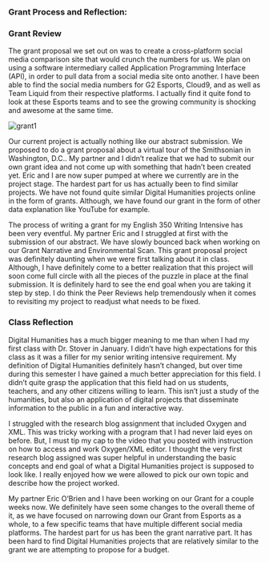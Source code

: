 
### Grant Process and Reflection:

### Grant Review

The grant proposal we set out on was to create a cross-platform social media comparison site that would crunch the numbers for us. We plan on using a software intermediary called Application Programming Interface (API), in order to pull data from a social media site onto another. I have been able to find the social media numbers for G2 Esports, Cloud9, and as well as Team Liquid from their respective platforms. I actually find it quite fond to look at these Esports teams and to see the growing community is shocking and awesome at the same time.

![grant1](https://user-images.githubusercontent.com/77949347/115945523-2f3e8280-a48a-11eb-9da8-fd1ea944e0bb.png)

Our current project is actually nothing like our abstract submission. We proposed to do a grant proposal about a virtual tour of the Smithsonian in Washington, D.C.. My partner and I didn’t realize that we had to submit our own grant idea and not come up with something that hadn’t been created yet. Eric and I are now super pumped at where we currently are in the project stage. The hardest part for us has actually been to find similar projects. We have not found quite similar Digital Humanities projects online in the form of grants. Although, we have found our grant in the form of other data explanation like YouTube for example.

The process of writing a grant for my English 350 Writing Intensive has been very eventful. My partner Eric and I struggled at first with the submission of our abstract. We have slowly bounced back when working on our Grant Narrative and Environmental Scan. This grant proposal project was definitely daunting when we were first talking about it in class. Although, I have definitely come to a better realization that this project will soon come full circle with all the pieces of the puzzle in place at the final submission. It is definitely hard to see the end goal when you are taking it step by step. I do think the Peer Reviews help tremendously when it comes to revisiting my project to readjust what needs to be fixed.


### Class Reflection

Digital Humanities has a much bigger meaning to me than when I had my first class with Dr. Stover in January. I didn’t have high expectations for this class as it was a filler for my senior writing intensive requirement. My definition of Digital Humanities definitely hasn’t changed, but over time during this semester I have gained a much better appreciation for this field. I didn’t quite grasp the application that this field had on us students, teachers, and any other citizens willing to learn. This isn’t just a study of the humanities, but also an application of digital projects that disseminate information to the public in a fun and interactive way.

I struggled with the research blog assignment that included Oxygen and XML. This was tricky working with a program that I had never laid eyes on before. But, I must tip my cap to the video that you posted with instruction on how to access and work Oxygen/XML editor. I thought the very first research blog assigned was super helpful in understanding the basic concepts and end goal of what a Digital Humanities project is supposed to look like. I really enjoyed how we were allowed to pick our own topic and describe how the project worked.

My partner Eric O’Brien and I have been working on our Grant for a couple weeks now. We definitely have seen some changes to the overall theme of it, as we have focused on narrowing down our Grant from Esports as a whole, to a few specific teams that have multiple different social media platforms. The hardest part for us has been the grant narrative part. It has been hard to find Digital Humanities projects that are relatively similar to the grant we are attempting to propose for a budget. 
